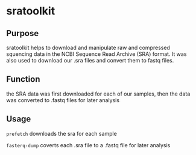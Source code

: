 # sratoolkit

## Purpose

sratoolkit helps to download and manipulate raw and compressed squencing data in the NCBI Sequence Read Archive (SRA) format. It was also used to download our .sra files and convert them to fastq files. 

## Function

the SRA data was first downloaded for each of our samples, then the data was converted to .fastq files for later analysis

## Usage

```prefetch``` downloads the sra for each sample

```fasterq-dump``` coverts each .sra file to a .fastq file for later analysis


